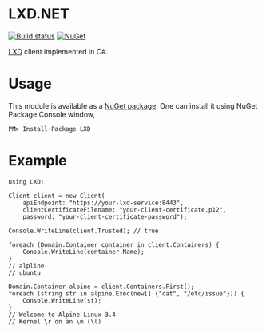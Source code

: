 # LXD.NET
[![Build status](https://ci.appveyor.com/api/projects/status/d9hk73a1opdlhxp9?svg=true)](https://ci.appveyor.com/project/JunfengLi/lxd-net)
[![NuGet](https://img.shields.io/nuget/v/LXD.svg?maxAge=2592000)](https://www.nuget.org/packages/LXD)

[LXD](http://www.ubuntu.com/cloud/lxd) client implemented in C#.

# Usage

This module is available as a [NuGet package](https://www.nuget.org/packages/LXD/). One can install it using NuGet Package Console window,

```
PM> Install-Package LXD
```

# Example

```CSharp
using LXD;

Client client = new Client(
    apiEndpoint: "https://your-lxd-service:8443",
    clientCertificateFilename: "your-client-certificate.p12",
    password: "your-client-certificate-password");

Console.WriteLine(client.Trusted); // true

foreach (Domain.Container container in client.Containers) {
    Console.WriteLine(container.Name);
}
// alpline
// ubuntu

Domain.Container alpine = client.Containers.First();
foreach (string str in alpine.Exec(new[] {"cat", "/etc/issue"})) {
    Console.WriteLine(st);
}
// Welcome to Alpine Linux 3.4
// Kernel \r on an \m (\l)
```
